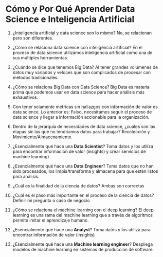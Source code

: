 # Cómo y Por Qué Aprender Data Science e Inteligencia Artificial

1.  ¿Inteligencia artificial y data science son lo mismo?
    No, se relacionan pero son diferentes.

2.  ¿Cómo se relaciona data science con inteligencia artificial?
    En el proceso de data science utilizamos inteligencia artificial como una de sus múltiples herramientas.

3.  ¿Cuándo se dice que tenemos Big Data?
    Al tener grandes volúmenes de datos muy variados y veloces que son complicados de procesar con métodos tradicionales.

4.  ¿Cómo se relaciona Big Data con Data Science?
    Big Data es materia prima que podemos usar en data science para hacer análisis más exhaustivos.

5.  Con tener solamente métricas sin hallazgos con información de valor es data science. Lo anterior es:
    Falso, necesitamos seguir el proceso de data science y llegar a información accionable para la organización.

6.  Dentro de la jerarquía de necesidades de data science, ¿cuáles son las etapas sin las que no tendríamos datos para trabajar?
    Recolección y Movimiento/Almacenamiento.

7.  ¿Esencialmente qué hace una **Data Scientist**?
    Toma datos y los utiliza para encontrar información de valor (insights) y crear servicios de machine learning)

8.  ¿Esencialmente qué hace una **Data Engineer**?
    Toma datos que no han sido procesados, los limpia/transforma y almacena para que estén listos para análisis.

9.  ¿Cuál es la finalidad de la ciencia de datos?
    Ambas son correctas

10. ¿Cuál es el paso más importante en el proceso de la ciencia de datos?
    Definir mi pregunta o caso de negocio

11. ¿Cómo se relaciona el machine learning con el deep learning?
    El deep learning es una rama del machine learning que a través de algoritmos permite imitar el aprendizaje humano.

12. ¿Esencialmente qué hace una **Analyst**?
    Toma datos y los utiliza para encontrar información de valor (insights)

13. ¿Esencialmente qué hace una **Machine learning engineer**?
    Despliega modelos de machine learning en sistemas de producción de software.
